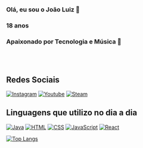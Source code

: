 ### Olá, eu sou o João Luiz 🌟
### 18 anos
### Apaixonado por Tecnologia e Música 🎵

</br>
</br>

## Redes Sociais
[![Instagram](https://img.shields.io/badge/Instagram-E4405F?style=for-the-badge&logo=instagram&logoColor=white)](https://www.instagram.com/joao_luiz48/)
[![Youtube](https://img.shields.io/badge/YouTube-FF0000?style=for-the-badge&logo=youtube&logoColor=white)](https://www.youtube.com/channel/UCAViRQNPTdgB_hRdB2VTPCg)
[![Steam](https://img.shields.io/badge/Steam-000000?style=for-the-badge&logo=steam&logoColor=white)](https://steamcommunity.com/profiles/76561198438408081/)


## Linguagens que utilizo no dia a dia
[![Java](https://img.shields.io/badge/Java-ED8B00?style=for-the-badge&logo=java&logoColor=white)]()
[![HTML](https://img.shields.io/badge/HTML5-E34F26?style=for-the-badge&logo=html5&logoColor=white)]()
[![CSS](https://img.shields.io/badge/CSS3-1572B6?style=for-the-badge&logo=css3&logoColor=white)]()
[![JavaScript](https://img.shields.io/badge/JavaScript-F7DF1E?style=for-the-badge&logo=javascript&logoColor=black)]()
[![React](https://img.shields.io/badge/React-20232A?style=for-the-badge&logo=react&logoColor=61DAFB)]()

[![Top Langs](https://github-readme-stats.vercel.app/api/top-langs/?username=goenji48&layout=compact)](https://github.com/anuraghazra/github-readme-stats)

